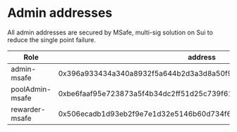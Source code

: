 # Admin addresses

All admin addresses are secured by MSafe, multi-sig solution on Sui to reduce the single point failure.&#x20;

| Role            | address                                                            |
| --------------- | ------------------------------------------------------------------ |
| admin-msafe     | 0x396a933434a340a8932f5a644b2d3a3d8a50f9297f2165eb9127219a06a741f6 |
| poolAdmin-msafe | 0xbe6faaf95e723873a5f4b34dc2ff51d25c739f618a39f53fd9a71b3d201c7aa8 |
| rewarder-msafe  | 0x506ecadb1d93eb2f9e7e1d32e5146b60d734f6d02bd763e8ec705ba00eaded30 |

